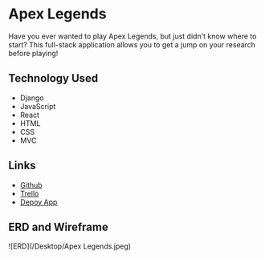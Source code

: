 # Apex Legends

Have you ever wanted to play Apex Legends, but just didn't know where to start? This full-stack application allows you to get a jump on your research before playing!

## Technology Used

- Django
- JavaScript
- React
- HTML
- CSS
- MVC

## Links

- [Github](https://github.com/armoneyj210/apex-predator)
- [Trello](https://trello.com/b/TrIHRxsa/apex-legends)
- [Depoy App](#)

## ERD and Wireframe

![ERD](/Desktop/Apex Legends.jpeg)
